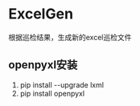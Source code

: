 # ExcelGen
根据巡检结果，生成新的excel巡检文件

## openpyxl安装
  1. pip install --upgrade lxml
  2. pip install openpyxl
